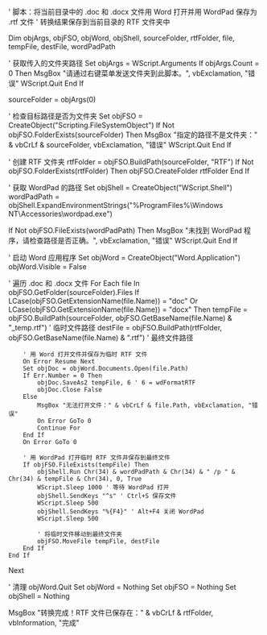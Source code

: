 ' 脚本：将当前目录中的 .doc 和 .docx 文件用 Word 打开并用 WordPad 保存为 .rtf 文件
' 转换结果保存到当前目录的 RTF 文件夹中

Dim objArgs, objFSO, objWord, objShell, sourceFolder, rtfFolder, file, tempFile, destFile, wordPadPath

' 获取传入的文件夹路径
Set objArgs = WScript.Arguments
If objArgs.Count = 0 Then
    MsgBox "请通过右键菜单发送文件夹到此脚本。", vbExclamation, "错误"
    WScript.Quit
End If

sourceFolder = objArgs(0)

' 检查目标路径是否为文件夹
Set objFSO = CreateObject("Scripting.FileSystemObject")
If Not objFSO.FolderExists(sourceFolder) Then
    MsgBox "指定的路径不是文件夹：" & vbCrLf & sourceFolder, vbExclamation, "错误"
    WScript.Quit
End If

' 创建 RTF 文件夹
rtfFolder = objFSO.BuildPath(sourceFolder, "RTF")
If Not objFSO.FolderExists(rtfFolder) Then
    objFSO.CreateFolder rtfFolder
End If

' 获取 WordPad 的路径
Set objShell = CreateObject("WScript.Shell")
wordPadPath = objShell.ExpandEnvironmentStrings("%ProgramFiles%\Windows NT\Accessories\wordpad.exe")

If Not objFSO.FileExists(wordPadPath) Then
    MsgBox "未找到 WordPad 程序，请检查路径是否正确。", vbExclamation, "错误"
    WScript.Quit
End If

' 启动 Word 应用程序
Set objWord = CreateObject("Word.Application")
objWord.Visible = False

' 遍历 .doc 和 .docx 文件
For Each file In objFSO.GetFolder(sourceFolder).Files
    If LCase(objFSO.GetExtensionName(file.Name)) = "doc" Or LCase(objFSO.GetExtensionName(file.Name)) = "docx" Then
        tempFile = objFSO.BuildPath(sourceFolder, objFSO.GetBaseName(file.Name) & "_temp.rtf") ' 临时文件路径
        destFile = objFSO.BuildPath(rtfFolder, objFSO.GetBaseName(file.Name) & ".rtf") ' 最终文件路径

        ' 用 Word 打开文件并保存为临时 RTF 文件
        On Error Resume Next
        Set objDoc = objWord.Documents.Open(file.Path)
        If Err.Number = 0 Then
            objDoc.SaveAs2 tempFile, 6 ' 6 = wdFormatRTF
            objDoc.Close False
        Else
            MsgBox "无法打开文件：" & vbCrLf & file.Path, vbExclamation, "错误"
            On Error GoTo 0
            Continue For
        End If
        On Error GoTo 0

        ' 用 WordPad 打开临时 RTF 文件并保存到最终文件
        If objFSO.FileExists(tempFile) Then
            objShell.Run Chr(34) & wordPadPath & Chr(34) & " /p " & Chr(34) & tempFile & Chr(34), 0, True
            WScript.Sleep 1000 ' 等待 WordPad 打开
            objShell.SendKeys "^s" ' Ctrl+S 保存文件
            WScript.Sleep 500
            objShell.SendKeys "%{F4}" ' Alt+F4 关闭 WordPad
            WScript.Sleep 500

            ' 将临时文件移动到最终文件夹
            objFSO.MoveFile tempFile, destFile
        End If
    End If
Next

' 清理
objWord.Quit
Set objWord = Nothing
Set objFSO = Nothing
Set objShell = Nothing

MsgBox "转换完成！RTF 文件已保存在：" & vbCrLf & rtfFolder, vbInformation, "完成"
